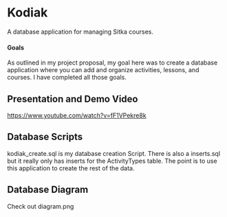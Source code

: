 # Kodiak
A database application for managing Sitka courses.

#### Goals
As outlined in my project proposal, my goal here was to create a database application where you can add and organize activities, lessons, and courses. I have completed all those goals.

## Presentation and Demo Video
https://www.youtube.com/watch?v=fF1VPekre8k

## Database Scripts
kodiak_create.sql is my database creation Script.
There is also a inserts.sql but it really only has inserts for the ActivityTypes table. 
The point is to use this application to create the rest of the data.

## Database Diagram
Check out diagram.png

